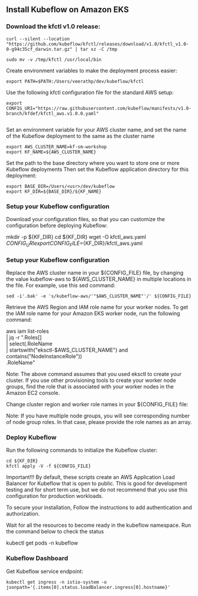 ## Install Kubeflow on Amazon EKS


### Download the kfctl v1.0 release:

```
curl --silent --location "https://github.com/kubeflow/kfctl/releases/download/v1.0/kfctl_v1.0-0-g94c35cf_darwin.tar.gz" | tar xz -C /tmp

sudo mv -v /tmp/kfctl /usr/local/bin
```


Create environment variables to make the deployment process easier:

```
export PATH=$PATH:/Users/veerathp/dev/kubeflow/kfctl
```

Use the following kfctl configuration file for the standard AWS setup:

```
export CONFIG_URI="https://raw.githubusercontent.com/kubeflow/manifests/v1.0-branch/kfdef/kfctl_aws.v1.0.0.yaml"
  
```

Set an environment variable for your AWS cluster name, and set the name of the Kubeflow deployment to the same as the cluster name

```
export AWS_CLUSTER_NAME=kf-sm-workshop
export KF_NAME=${AWS_CLUSTER_NAME}
```

Set the path to the base directory where you want to store one or more Kubeflow deployments 
Then set the Kubeflow application directory for this deployment:

```
export BASE_DIR=/Users/<usr>/dev/kubeflow
export KF_DIR=${BASE_DIR}/${KF_NAME}
```

### Setup your Kubeflow configuration

Download your configuration files, so that you can customize the configuration before deploying Kubeflow:

mkdir -p ${KF_DIR}
cd ${KF_DIR}
wget -O kfctl_aws.yaml $CONFIG_URI
export CONFIG_FILE=${KF_DIR}/kfctl_aws.yaml


### Setup your Kubeflow configuration

Replace the AWS cluster name in your ${CONFIG_FILE} file, by changing the value kubeflow-aws to ${AWS_CLUSTER_NAME} in multiple locations in the file. For example, use this sed command:

```
sed -i'.bak' -e 's/kubeflow-aws/'"$AWS_CLUSTER_NAME"'/' ${CONFIG_FILE}
```
Retrieve the AWS Region and IAM role name for your worker nodes. To get the IAM role name for your Amazon EKS worker node, run the following command:

aws iam list-roles \
    | jq -r ".Roles[] \
    | select(.RoleName \
    | startswith(\"eksctl-$AWS_CLUSTER_NAME\") and contains(\"NodeInstanceRole\")) \
    .RoleName"

Note: The above command assumes that you used eksctl to create your cluster. If you use other provisioning tools to create your worker node groups, find the role that is associated with your worker nodes in the Amazon EC2 console.

Change cluster region and worker role names in your ${CONFIG_FILE} file:

Note: If you have multiple node groups, you will see corresponding number of node group roles. In that case, please provide the role names as an array.

### Deploy Kubeflow

Run the following commands to initialize the Kubeflow cluster:

```
cd ${KF_DIR}
kfctl apply -V -f ${CONFIG_FILE}
```

Important!!! By default, these scripts create an AWS Application Load Balancer for Kubeflow that is open to public. This is good for development testing and for short term use, but we do not recommend that you use this configuration for production workloads.

To secure your installation, Follow the instructions to add authentication and authorization.

Wait for all the resources to become ready in the kubeflow namespace. Run the command below to check the status


kubectl get pods -n kubeflow

### Kubeflow Dashboard

Get Kubeflow service endpoint:

```
kubectl get ingress -n istio-system -o jsonpath='{.items[0].status.loadBalancer.ingress[0].hostname}'

```

